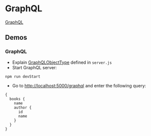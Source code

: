 # GraphQL

[GraphQL](https://graphql.org/)

## Demos

### GraphQL

- Explain [GraphQLObjectType](https://graphql.org/graphql-js/constructing-types/) defined in `server.js`
- Start GraphQL server:

```
npm run devStart
```

- Go to [http://localhost:5000/graphql](http://localhost:5000/graphql) and enter the following query:

```
{
  books {
    name
    author {
      id
      name
    }
  }
}
```